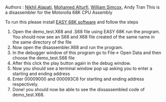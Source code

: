 Authors : [Nikhil Alapati](https://github.com/NikhilAlapati), [Mohamed Alturfi](https://github.com/altaiiiir), [William Simcox](https://github.com/WSSimcox), Andy Tran
This is a disassembler for the Motorolla 68K CPU Assembly

To run this please install [EASY 68K software](http://www.easy68k.com/) and follow the steps

1) Open the demo_test.X68 and .S68 file using EASY 68K run the program. You should now see an S68 and X68 file created of the same name in the same directory of the file
2) Now open the disassembler.X68 and run the program.
3) In the debugger window of this program  go to File-> Open Data and then choose the demo_test.S68 file 
4) After this click the play button again in the debug window.
5) Now you should see a terminal window pop up asking you to enter a starting and ending address
6) Enter 00009000	and 000093C8 for starting and ending address respectively.
7) Done! you should now be able to see the dissassembled code of demo_test.X68.

